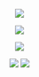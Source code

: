 <p align='center'>
	<img src='https://github-readme-stats.vercel.app/api?username=n0vember24&show_icons=true&theme=radical'>
</p>
<p align='center'>
	<img src='https://github-readme-stats.vercel.app/api/top-langs/?username=n0vember24&theme=radical&layout=compact'>
</p>
<p align='center'>
	<img src='https://github-readme-stats.vercel.app/api/wakatime?username=n0vember24'>
</p>
<p align='center'>
	<img src='https://img.shields.io/github/followers/n0vember24?style=for-the-badge'>
	<img src='https://img.shields.io/github/stars/n0vember24?style=for-the-badge'>
</p>
